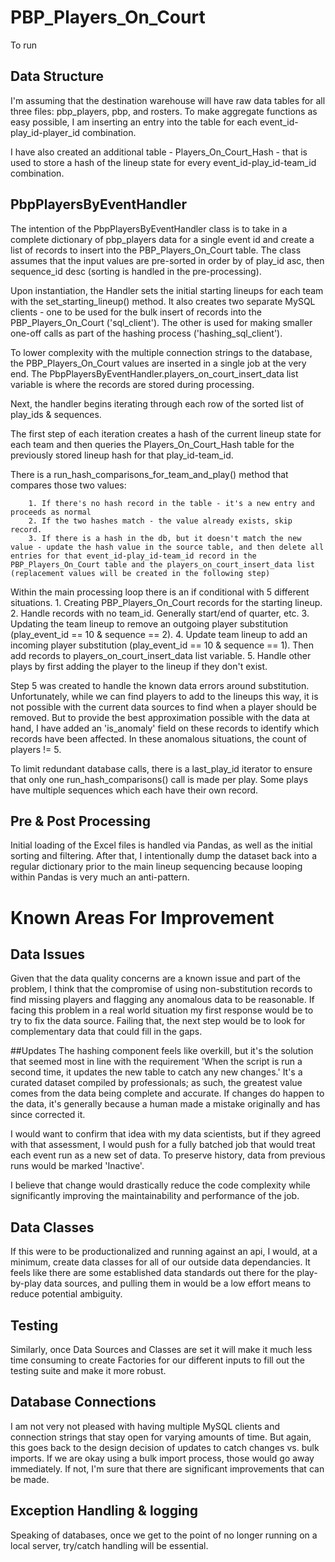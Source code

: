 # PBP_Players_On_Court
To run

## Data Structure
I'm assuming that the destination warehouse will have raw data tables for all three files: pbp_players, pbp, and rosters. To make aggregate functions as easy possible, I am inserting an entry into the table for each event_id-play_id-player_id combination.

I have also created an additional table - Players_On_Court_Hash - that is used to store a hash of the lineup state for every event_id-play_id-team_id combination.


## PbpPlayersByEventHandler
The intention of the PbpPlayersByEventHandler class is to take in a complete dictionary of pbp_players data for a single event id and create a list of records to insert into the PBP_Players_On_Court table. 
The class assumes that the input values are pre-sorted in order by of play_id asc, then sequence_id desc (sorting is handled in the pre-processing).

Upon instantiation, the Handler sets the initial starting lineups for each team with the set_starting_lineup() method. 
It also creates two separate MySQL clients - one to be used for the bulk insert of records into the PBP_Players_On_Court ('sql_client'). The other is used for making smaller one-off calls as part of the hashing process ('hashing_sql_client').

To lower complexity with the multiple connection strings to the database, the PBP_Players_On_Court values are inserted in a single job at the very end. 
The PbpPlayersByEventHandler.players_on_court_insert_data list variable is where the records are stored during processing.

Next, the handler begins iterating through each row of the sorted list of play_ids & sequences.
  
The first step of each iteration creates a hash of the current lineup state for each team and then queries the Players_On_Court_Hash table for the previously stored lineup hash for that play_id-team_id. 

There is a run_hash_comparisons_for_team_and_play() method that compares those two values:

        1. If there's no hash record in the table - it's a new entry and proceeds as normal
        2. If the two hashes match - the value already exists, skip record.
        3. If there is a hash in the db, but it doesn't match the new value - update the hash value in the source table, and then delete all entries for that event_id-play_id-team_id record in the PBP_Players_On_Court table and the players_on_court_insert_data list (replacement values will be created in the following step) 
  
Within the main processing loop there is an if conditional with 5 different situations. 
        1. Creating PBP_Players_On_Court records for the starting lineup.
        2. Handle records with no team_id. Generally start/end of quarter, etc.
        3. Updating the team lineup to remove an outgoing player substitution (play_event_id == 10 & sequence == 2).
        4. Update team lineup to add an incoming player substitution (play_event_id == 10 & sequence == 1). Then add records to players_on_court_insert_data list variable.
        5. Handle other plays by first adding the player to the lineup if they don't exist.

Step 5 was created to handle the known data errors around substitution. Unfortunately, while we can find players to add to the lineups this way, it is not possible with the current data sources to find when a player should be removed. But to provide the best approximation possible with the data at hand, I have added an 'is_anomaly' field on these records to identify which records have been affected. In these anomalous situations, the count of players != 5.

To limit redundant database calls, there is a last_play_id iterator to ensure that only one run_hash_comparisons() call is made per play. Some plays have multiple sequences which each have their own record.


## Pre & Post Processing
Initial loading of the Excel files is handled via Pandas, as well as the initial sorting and filtering. After that, I intentionally dump the dataset back into a regular dictionary prior to the main lineup sequencing because looping within Pandas is very much an anti-pattern.

# Known Areas For Improvement

## Data Issues
Given that the data quality concerns are a known issue and part of the problem, I think that the compromise of using non-substitution records to find missing players and flagging any anomalous data to be reasonable. If facing this problem in a real world situation my first response would be to try to fix the data source. Failing that, the next step would be to look for complementary data that could fill in the gaps.

##Updates
The hashing component feels like overkill, but it's the solution that seemed most in line with the requirement 'When the script is run a second time, it updates the new table to catch any new changes.'
It's a curated dataset compiled by professionals; as such, the greatest value comes from the data being complete and accurate. If changes do happen to the data, it's generally because a human made a mistake originally and has since corrected it. 

I would want to confirm that idea with my data scientists, but if they agreed with that assessment, I would push for a fully batched job that would treat each event run as a new set of data. To preserve history, data from previous runs would be marked 'Inactive'.

I believe that change would drastically reduce the code complexity while significantly improving the maintainability and performance of the job.

## Data Classes
If this were to be productionalized and running against an api, I would, at a minimum, create data classes for all of our outside data dependancies. It feels like there are some established data standards out there for the play-by-play data sources, and pulling them in would be a low effort means to reduce potential ambiguity.

## Testing
Similarly, once Data Sources and Classes are set it will make it much less time consuming to create Factories for our different inputs to fill out the testing suite and make it more robust.

## Database Connections
I am not very not pleased with having multiple MySQL clients and connection strings that stay open for varying amounts of time. But again, this goes back to the design decision of updates to catch changes vs. bulk imports. If we are okay using a bulk import process, those would go away immediately. If not, I'm sure that there are significant improvements that can be made.

## Exception Handling & logging
Speaking of databases, once we get to the point of no longer running on a local server, try/catch handling will be essential.
